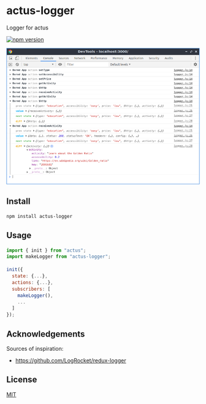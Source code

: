 # actus-logger

Logger for actus

[![npm version](https://img.shields.io/npm/v/actus-logger.svg?style=flat-square)](https://www.npmjs.com/package/actus-logger)

![actus-logger](/packages/actus-logger/screenshot.png)

## Install

```sh
npm install actus-logger
```

## Usage

```js
import { init } from "actus";
import makeLogger from "actus-logger";

init({
  state: {...},
  actions: {...},
  subscribers: [
    makeLogger(),
    ...
  ]
});
```

## Acknowledgements

Sources of inspiration:

- https://github.com/LogRocket/redux-logger

## License

[MIT](/LICENSE)
